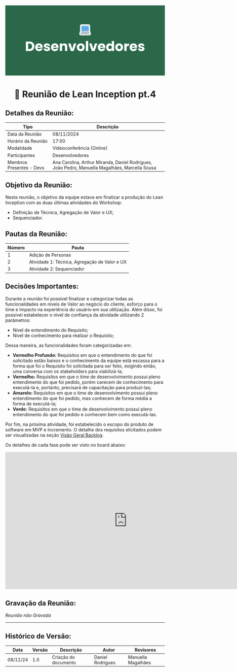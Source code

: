 #
![Banner Desenvolvedores](../../../../assets/BannerDesenvolvedores.png)

<div align="center">
<h1>🤝 Reunião de Lean Inception pt.4</h1>
</div>

## Detalhes da Reunião:
| Tipo | Descrição                              |
|---- | --------------------------------------- |
| Data da Reunião | 08/11/2024 |
| Horário da Reunião | 17:00 |
| Modalidade | Videoconferência (Online) |
| Participantes | Desenvolvedores |
| Membros Presentes - Devs | Ana Carolina, Arthur Miranda, Daniel Rodrigues, João Pedro, Manuella Magalhães, Marcella Sousa |

## Objetivo da Reunião:
Nesta reunião, o objetivo da equipe estava em finalizar a produção do Lean Inception com as duas últimas atividades do Workshop:

- Definição de Técnica, Agregação de Valor e UX;
- Sequenciador.

## Pautas da Reunião:

| Número | Pauta |
| --- | ------ |
| 1 | Adição de Personas |
| 2 | Atividade 1: Técnica, Agregação de Valor e UX |
| 3 | Atividade 2: Sequenciador |

## Decisões Importantes:

Durante a reunião foi possível finalizar e categorizar todas as funcionalidades em níveis de Valor ao negócio do cliente, esforço para o time e Impacto na experiência do usuário em sua utilização. Além disso, foi possível estabelecer o nível de confiança da atividade utilizando 2 parâmetros:

- Nível de entendimento do Requisito;
- Nível de conhecimento para realizar o Requisito;

Dessa maneira, as funcionalidades foram categorizadas em:

- **Vermelho Profundo:** Requisitos em que o entendimento do que foi solicitado estão baixos e o conhecimento da equipe está escassa para a forma que foi o Requisito foi solicitada para ser feito, exigindo então, uma conversa com os stakeholders para viabilizá-la;
- **Vermelho:** Requisitos em que o time de desenvolvimento possui pleno entendimento do que foi pedido, porém carecem de conhecimento para executá-la e, portanto, precisará de capacitação para produzí-las;
- **Amarelo:** Requisitos em que o time de desenvolvimento possui pleno entendimento do que foi pedido, mas conhecem de forma média a forma de executá-la;
- **Verde:** Requisitos em que o time de desenvolvimento possui pleno entendimento do que foi pedido e conhecem bem como executá-las.

Por fim, na próxima atividade, foi estabelecido o escopo do produto de software em MVP e Incremento. O detalhe dos requisitos elicitados podem ser visualizadas na seção [Visão Geral Backlog](../../VisaoGeralBacklog.md).

Os detalhes de cada fase pode ser visto no board abaixo:

<iframe width="768" height="432" src="https://miro.com/app/live-embed/uXjVLJUh_Eo=/?moveToViewport=-4070,-1433,6705,2946&embedId=913005605696" frameborder="0" scrolling="no" allow="fullscreen; clipboard-read; clipboard-write" allowfullscreen></iframe>

## Gravação da Reunião:
_Reunião não Gravada_

---
## Histórico de Versão: 
| Data | Versão | Descrição | Autor | Revisores |
|---- | ------ | --------- | ----- | --------- |
| 08/11/24 | 1.0 | Criação do documento | Daniel Rodrigues | Manuella Magalhães |